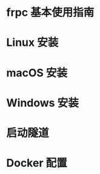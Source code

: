 # frpc 基本使用指南

<style>
.docsify-tabs {
    --docsifytabs-margin: 1.5rem -10px;
    --docsifytabs-content-padding: 1.5rem 10px;
}

.docsify-tabs__tab {
    margin-bottom: calc(var(--docsifytabs-tab-highlight-px) - var(--docsifytabs-border-px)) !important;
    background: transparent !important;
    border: 0 !important;
}

.docsify-tabs__tab--active {
    box-shadow: 0 var(--docsifytabs-tab-highlight-px) 0 0 var(--docsifytabs-tab-highlight-color) !important;
}

.docsify-tabs__content {
    border-width: var(--docsifytabs-border-px) 0 0 0 !important;
    border-style: solid !important;
    border-color: var(--docsifytabs-border-color) !important;
}
</style>

<!-- tabs:start -->

# **Linux 安装**

[](_usage/linux.md ':include')

# **macOS 安装**

[](_usage/macos.md ':include')

# **Windows 安装**

[](_usage/windows.md ':include')

# **启动隧道**

[](_usage/running.md ':include')

# **Docker 配置**

[](_usage/docker.md ':include')

<!-- tabs:end -->
